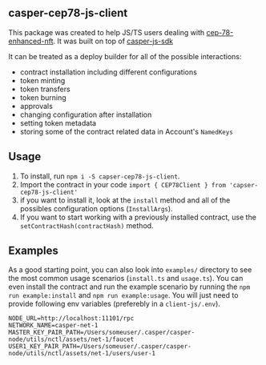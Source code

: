 ## casper-cep78-js-client

This package was created to help JS/TS users dealing with [cep-78-enhanced-nft](https://github.com/casper-ecosystem/cep-78-enhanced-nft). It was built on top of [casper-js-sdk](https://github.com/casper-ecosystem/casper-js-sdk)

It can be treated as a deploy builder for all of the possible interactions:

- contract installation including different configurations
- token minting
- token transfers
- token burning
- approvals
- changing configuration after installation
- setting token metadata
- storing some of the contract related data in Account's `NamedKeys`

## Usage

1. To install, run `npm i -S capser-cep78-js-client`. 
2. Import the contract in your code `import { CEP78Client } from 'capser-cep78-js-client'`
3. if you want to install it, look at the `install` method and all of the possibles configuration options (`InstallArgs`).
4. If you want to start working with a previously installed contract, use the `setContractHash(contractHash)` method.


## Examples 

As a good starting point, you can also look into `examples/` directory to see the most common usage scenarios (`install.ts` and `usage.ts`). You can even install the contract and run the example scenario by running the `npm run example:install` and `npm run example:usage`. You will just need to provide following env variables (preferebly in a `client-js/.env`).

```
NODE_URL=http://localhost:11101/rpc
NETWORK_NAME=casper-net-1
MASTER_KEY_PAIR_PATH=/Users/someuser/.casper/casper-node/utils/nctl/assets/net-1/faucet
USER1_KEY_PAIR_PATH=/Users/someuser/.casper/casper-node/utils/nctl/assets/net-1/users/user-1
```
